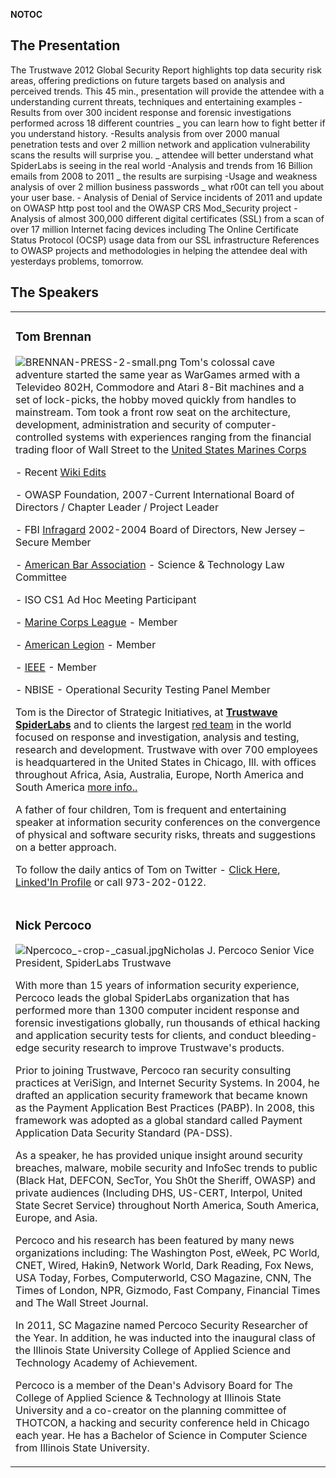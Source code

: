 <noinclude></noinclude> __NOTOC__

## The Presentation

The Trustwave 2012 Global Security Report highlights top data security
risk areas, offering predictions on future targets based on analysis and
perceived trends.
This 45 min., presentation will provide the attendee with a
understanding current threats, techniques and entertaining examples
\-Results from over 300 incident response and forensic investigations
performed across 18 different countries _ you can learn how to fight
better if you understand history.
\-Results analysis from over 2000 manual penetration tests and over 2
million network and application vulnerability scans the results will
surprise you. _ attendee will better understand what SpiderLabs is
seeing in the real world
\-Analysis and trends from 16 Billion emails from 2008 to 2011 _ the
results are surpising -Usage and weakness analysis of over 2 million
business passwords _ what r00t can tell you about your user base.
\- Analysis of Denial of Service incidents of 2011 and update on OWASP
http post tool and the OWASP CRS Mod_Security project
\-Analysis of almost 300,000 different digital certificates (SSL) from a
scan of over 17 million Internet facing devices including The Online
Certificate Status Protocol (OCSP) usage data from our SSL
infrastructure
References to OWASP projects and methodologies in helping the attendee
deal with yesterdays problems, tomorrow.

## The Speakers

<table>

<tr>

<td>

### Tom Brennan

![BRENNAN-PRESS-2-small.png](BRENNAN-PRESS-2-small.png
"BRENNAN-PRESS-2-small.png") Tom's colossal cave adventure started the
same year as WarGames armed with a Televideo 802H, Commodore and Atari
8-Bit machines and a set of lock-picks, the hobby moved quickly from
handles to mainstream. Tom took a front row seat on the architecture,
development, administration and security of computer-controlled systems
with experiences ranging from the financial trading floor of Wall Street
to the [United States Marines Corps](http://www.usmc.mil)

\- Recent [Wiki
Edits](https://www.owasp.org/index.php/Special:Contributions/Brennan)

\- OWASP Foundation, 2007-Current International Board of Directors /
Chapter Leader / Project Leader

\- FBI [Infragard](http://www.infragard.net) 2002-2004 Board of
Directors, New Jersey – Secure Member

\- [American Bar Association](http://www.americanbar.org) - Science &
Technology Law Committee

\- ISO CS1 Ad Hoc Meeting Participant

\- [Marine Corps League](http://www.mcleague.org/) - Member

\- [American Legion](http://www.legion.org/) - Member

\- [IEEE](http://www.ieee.org) - Member

\- NBISE - Operational Security Testing Panel Member

Tom is the Director of Strategic Initiatives, at <b>[Trustwave
SpiderLabs](http://www.trustwave.com)</b> and to clients the largest
[red team](http://en.wikipedia.org/wiki/Red_team) in the world focused
on response and investigation, analysis and testing, research and
development. [<Blog>](http://blog.spiderlabs.com/) Trustwave with over
700 employees is headquartered in the United States in Chicago, Ill.
with offices throughout Africa, Asia, Australia, Europe, North America
and South America [more info..](https://www.trustwave.com/locations.php)

A father of four children, Tom is frequent and entertaining speaker at
information security conferences on the convergence of physical and
software security risks, threats and suggestions on a better approach.

To follow the daily antics of Tom on Twitter - [Click
Here](http://www.twitter.com/brennantom), [Linked'In
Profile](http://www.linkedin.com/in/tombrennan) or call 973-202-0122.

</td>

</tr>

<tr>

<td>

### Nick Percoco

![Npercoco_-_crop_-_casual.jpg](Npercoco_-_crop_-_casual.jpg
"Npercoco_-_crop_-_casual.jpg")Nicholas J. Percoco Senior Vice
President, SpiderLabs Trustwave

With more than 15 years of information security experience, Percoco
leads the global SpiderLabs organization that has performed more than
1300 computer incident response and forensic investigations globally,
run thousands of ethical hacking and application security tests for
clients, and conduct bleeding-edge security research to improve
Trustwave's products.

Prior to joining Trustwave, Percoco ran security consulting practices at
VeriSign, and Internet Security Systems. In 2004, he drafted an
application security framework that became known as the Payment
Application Best Practices (PABP). In 2008, this framework was adopted
as a global standard called Payment Application Data Security Standard
(PA-DSS).

As a speaker, he has provided unique insight around security breaches,
malware, mobile security and InfoSec trends to public (Black Hat,
DEFCON, SecTor, You Sh0t the Sheriff, OWASP) and private audiences
(Including DHS, US-CERT, Interpol, United State Secret Service)
throughout North America, South America, Europe, and Asia.

Percoco and his research has been featured by many news organizations
including: The Washington Post, eWeek, PC World, CNET, Wired, Hakin9,
Network World, Dark Reading, Fox News, USA Today, Forbes, Computerworld,
CSO Magazine, CNN, The Times of London, NPR, Gizmodo, Fast Company,
Financial Times and The Wall Street Journal.

In 2011, SC Magazine named Percoco Security Researcher of the Year. In
addition, he was inducted into the inaugural class of the Illinois State
University College of Applied Science and Technology Academy of
Achievement.

Percoco is a member of the Dean's Advisory Board for The College of
Applied Science & Technology at Illinois State University and a
co-creator on the planning committee of THOTCON, a hacking and security
conference held in Chicago each year. He has a Bachelor of Science in
Computer Science from Illinois State University.

</td>

</tr>

</table>

<noinclude></noinclude>